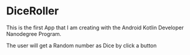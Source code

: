# DiceRoller
This is the first App that I am creating with the Android Kotlin Developer Nanodegree Program.

The user will get a Random number as Dice by click a button
